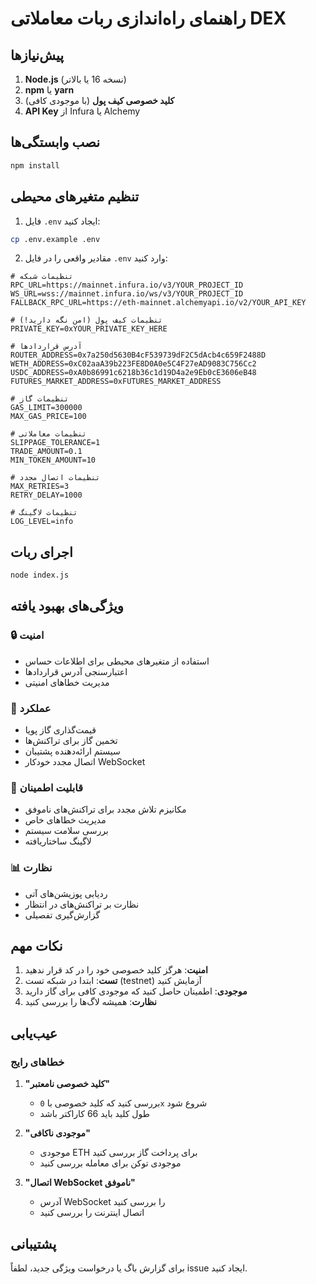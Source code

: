 # راهنمای راه‌اندازی ربات معاملاتی DEX

## پیش‌نیازها

1. **Node.js** (نسخه 16 یا بالاتر)
2. **npm** یا **yarn**
3. **کلید خصوصی کیف پول** (با موجودی کافی)
4. **API Key** از Infura یا Alchemy

## نصب وابستگی‌ها

```bash
npm install
```

## تنظیم متغیرهای محیطی

1. فایل `.env` ایجاد کنید:

```bash
cp .env.example .env
```

2. مقادیر واقعی را در فایل `.env` وارد کنید:

```env
# تنظیمات شبکه
RPC_URL=https://mainnet.infura.io/v3/YOUR_PROJECT_ID
WS_URL=wss://mainnet.infura.io/ws/v3/YOUR_PROJECT_ID
FALLBACK_RPC_URL=https://eth-mainnet.alchemyapi.io/v2/YOUR_API_KEY

# تنظیمات کیف پول (امن نگه دارید!)
PRIVATE_KEY=0xYOUR_PRIVATE_KEY_HERE

# آدرس قراردادها
ROUTER_ADDRESS=0x7a250d5630B4cF539739dF2C5dAcb4c659F2488D
WETH_ADDRESS=0xC02aaA39b223FE8D0A0e5C4F27eAD9083C756Cc2
USDC_ADDRESS=0xA0b86991c6218b36c1d19D4a2e9Eb0cE3606eB48
FUTURES_MARKET_ADDRESS=0xFUTURES_MARKET_ADDRESS

# تنظیمات گاز
GAS_LIMIT=300000
MAX_GAS_PRICE=100

# تنظیمات معاملاتی
SLIPPAGE_TOLERANCE=1
TRADE_AMOUNT=0.1
MIN_TOKEN_AMOUNT=10

# تنظیمات اتصال مجدد
MAX_RETRIES=3
RETRY_DELAY=1000

# تنظیمات لاگینگ
LOG_LEVEL=info
```

## اجرای ربات

```bash
node index.js
```

## ویژگی‌های بهبود یافته

### 🔒 امنیت

- استفاده از متغیرهای محیطی برای اطلاعات حساس
- اعتبارسنجی آدرس قراردادها
- مدیریت خطاهای امنیتی

### 🚀 عملکرد

- قیمت‌گذاری گاز پویا
- تخمین گاز برای تراکنش‌ها
- سیستم ارائه‌دهنده پشتیبان
- اتصال مجدد خودکار WebSocket

### 🔄 قابلیت اطمینان

- مکانیزم تلاش مجدد برای تراکنش‌های ناموفق
- مدیریت خطاهای خاص
- بررسی سلامت سیستم
- لاگینگ ساختاریافته

### 📊 نظارت

- ردیابی پوزیشن‌های آتی
- نظارت بر تراکنش‌های در انتظار
- گزارش‌گیری تفصیلی

## نکات مهم

1. **امنیت**: هرگز کلید خصوصی خود را در کد قرار ندهید
2. **تست**: ابتدا در شبکه تست (testnet) آزمایش کنید
3. **موجودی**: اطمینان حاصل کنید که موجودی کافی برای گاز دارید
4. **نظارت**: همیشه لاگ‌ها را بررسی کنید

## عیب‌یابی

### خطاهای رایج

1. **"کلید خصوصی نامعتبر"**

   - بررسی کنید که کلید خصوصی با `0x` شروع شود
   - طول کلید باید 66 کاراکتر باشد

2. **"موجودی ناکافی"**

   - موجودی ETH برای پرداخت گاز بررسی کنید
   - موجودی توکن برای معامله بررسی کنید

3. **"اتصال WebSocket ناموفق"**
   - آدرس WebSocket را بررسی کنید
   - اتصال اینترنت را بررسی کنید

## پشتیبانی

برای گزارش باگ یا درخواست ویژگی جدید، لطفاً issue ایجاد کنید.
